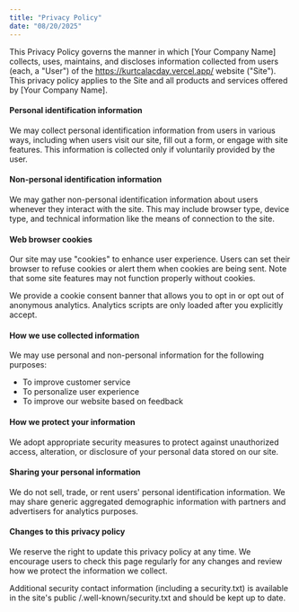 ```yaml
---
title: "Privacy Policy"
date: "08/20/2025"
---
```


This Privacy Policy governs the manner in which [Your Company Name] collects, uses, maintains, and discloses information collected from users (each, a "User") of the <https://kurtcalacday.vercel.app/> website ("Site"). This privacy policy applies to the Site and all products and services offered by [Your Company Name].

#### Personal identification information

We may collect personal identification information from users in various ways, including when users visit our site, fill out a form, or engage with site features. This information is collected only if voluntarily provided by the user.

#### Non-personal identification information

We may gather non-personal identification information about users whenever they interact with the site. This may include browser type, device type, and technical information like the means of connection to the site.

#### Web browser cookies

Our site may use "cookies" to enhance user experience. Users can set their browser to refuse cookies or alert them when cookies are being sent. Note that some site features may not function properly without cookies.

We provide a cookie consent banner that allows you to opt in or opt out of anonymous analytics. Analytics scripts are only loaded after you explicitly accept.

#### How we use collected information

We may use personal and non-personal information for the following purposes:

- To improve customer service
- To personalize user experience
- To improve our website based on feedback

#### How we protect your information

We adopt appropriate security measures to protect against unauthorized access, alteration, or disclosure of your personal data stored on our site.

#### Sharing your personal information

We do not sell, trade, or rent users' personal identification information. We may share generic aggregated demographic information with partners and advertisers for analytics purposes.

#### Changes to this privacy policy

We reserve the right to update this privacy policy at any time. We encourage users to check this page regularly for any changes and review how we protect the information we collect.

Additional security contact information (including a security.txt) is available in the site's public /.well-known/security.txt and should be kept up to date.
